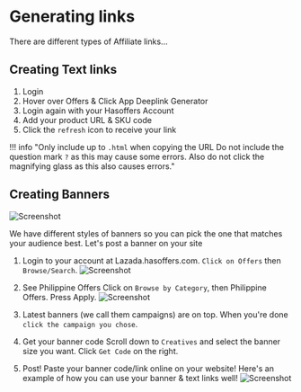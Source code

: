 # Generating links

There are different types of Affiliate links...
## Creating Text links

1. Login
2. Hover over Offers & Click App Deeplink Generator
3. Login again with your Hasoffers Account
4. Add your product URL & SKU code
5. Click the `refresh` icon to receive your link

!!! info "Only include up to `.html` when copying the URL Do not include the question mark `?` as this may cause some errors. Also do not click the magnifying glass as this also causes errors."

## Creating Banners

![Screenshot](/img/banner.png)

We have different styles of banners so you can pick the one that matches your audience best. Let's post a banner on your site

1. Login to your account at Lazada.hasoffers.com. `Click on Offers` then `Browse/Search`.
![Screenshot](/img/browse-search.png)

2. See Philippine Offers Click on `Browse by Category`, then Philippine Offers. Press Apply.
![Screenshot](/img/philippine-categories.png)

3. Latest banners (we call them campaigns) are on top. When you're done `click the campaign you chose`.


4. Get your banner code Scroll down to `Creatives` and select the banner size you want. Click `Get Code` on the right.


5. Post! Paste your banner code/link online on your website! Here's an example of how you can use your banner & text links well! ![Screenshot](/img/banner-layout.png)
